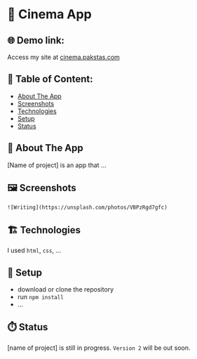 # :movie_camera: Cinema App


## :globe_with_meridians: Demo link:
Access my site at [cinema.pakstas.com](http://cinema.pakstas.com)


## :file_folder: Table of Content: 

- [About The App](#about-the-app)
- [Screenshots](#screenshots)
- [Technologies](#technologies)
- [Setup](#setup)
- [Status](#status)


## :page_with_curl: About The App 
[Name of project] is an app that ...


## :framed_picture: Screenshots 

`![Writing](https://unsplash.com/photos/VBPzRgd7gfc)`


## :building_construction: Technologies 
I used `html`, `css`, ...


## :wrench: Setup 
- download or clone the repository
- run `npm install`
- ...


## :stopwatch: Status 
[name of project] is still in progress. `Version 2` will be out soon.